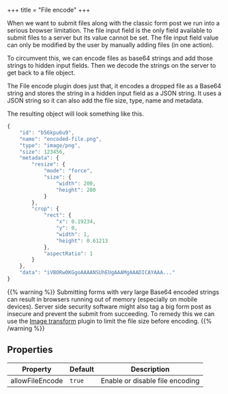 +++
title = "File encode"
+++

When we want to submit files along with the classic form post we run into a serious browser limitation. The file input field is the only field available to submit files to a server but its value cannot be set. The file input field value can only be modified by the user by manually adding files (in one action).

To circumvent this, we can encode files as base64 strings and add those strings to hidden input fields. Then we decode the strings on the server to get back to a file object.

The File encode plugin does just that, it encodes a dropped file as a Base64 string and stores the string in a hidden input field as a JSON string. It uses a JSON string so it can also add the file size, type, name and metadata.

The resulting object will look something like this.

```js
{
    "id": "b56kpu6u9",
    "name": "encoded-file.png",
    "type": "image/png",
    "size": 123456,
    "metadata": {
        "resize": {
            "mode": "force",
            "size": {
                "width": 200,
                "height": 200
            }
        },
        "crop": {
            "rect": {
                "x": 0.19234,
                "y": 0,
                "width": 1,
                "height": 0.61213
            },
            "aspectRatio": 1
        }
    },
    "data": "iVBORw0KGgoAAAANSUhEUgAAAMgAAADICAYAAA..."
}
```

{{% warning %}}
Submitting forms with very large Base64 encoded strings can result in browsers running out of memory (especially on mobile devices). Server side security software might also tag a big form post as insecure and prevent the submit from succeeding. To remedy this we can use the [Image transform](../image-transform) plugin to limit the file size before encoding.
{{% /warning %}}

## Properties

| Property        | Default | Description                     |
| --------------- | ------- | ------------------------------- |
| allowFileEncode | `true`  | Enable or disable file encoding |
